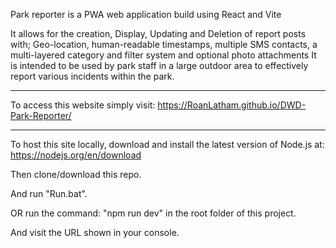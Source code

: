 
Park reporter is a PWA web application build using React and Vite

It allows for the creation, Display, Updating and Deletion of report posts with;
Geo-location, human-readable timestamps, multiple SMS contacts, a multi-layered category and filter system and optional photo attachments 
It is intended to be used by park staff in a large outdoor area to effectively report various incidents within the park.

-----------------------------------------------------------------------------------
To access this website simply visit:
https://RoanLatham.github.io/DWD-Park-Reporter/

-----------------------------------------------------------------------------------
To host this site locally, download and install the latest version of Node.js at:
https://nodejs.org/en/download

Then clone/download this repo.

And run "Run.bat".

OR run the command: "npm run dev" in the root folder of this project.

And visit the URL shown in your console.

